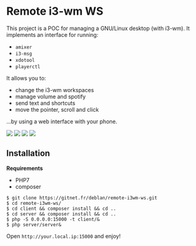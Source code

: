 Remote i3-wm WS
===============

This project is a POC for managing a GNU/Linux desktop (with i3-wm). It implements an interface for running:

* `amixer`
* `i3-msg`
* `xdotool`
* `playerctl`

It allows you to:

* change the i3-wm workspaces
* manage volume and spotify
* send text and shortcuts
* move the pointer, scroll and click

…by using a web interface with your phone.

![](https://upload.deblan.org/u/2018-02/5a79780f.png)
![](https://upload.deblan.org/u/2018-02/5a797815.png)
![](https://upload.deblan.org/u/2018-02/5a798866.png)
![](https://upload.deblan.org/u/2018-02/5a79781e.png)

Installation
------------

**Requirements**
* PHP7
* composer

```
$ git clone https://gitnet.fr/deblan/remote-i3wm-ws.git
$ cd remote-i3wm-ws/
$ cd client && composer install && cd ..
$ cd server && composer install && cd ..
$ php -S 0.0.0.0:15000 -t client/&
$ php server/server&
```

Open `http://your.local.ip:15000` and enjoy!
